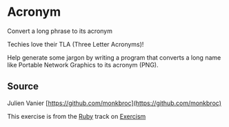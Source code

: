 # Acronym

Convert a long phrase to its acronym

Techies love their TLA (Three Letter Acronyms)!

Help generate some jargon by writing a program that converts a long name
like Portable Network Graphics to its acronym (PNG).

## Source

Julien Vanier [https://github.com/monkbroc](https://github.com/monkbroc)

This exercise is from the [Ruby][ruby] track on [Exercism][exercism]

[exercism]: http://exercism.io
[ruby]: http://exercism.io/languages/ruby
